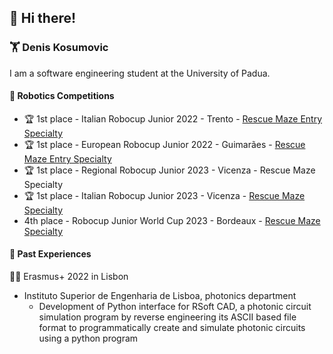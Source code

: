 ## 👋 Hi there!

### 🏋 Denis Kosumovic

I am a software engineering student at the University of Padua.

#### 🤖 Robotics Competitions
- 🏆 1st place - Italian Robocup Junior 2022 - Trento - [Rescue Maze Entry Specialty](https://www.facebook.com/Venetorientaleinformazione/photos/a.134389604626146/878717740193325/)
- 🏆 1st place - European Robocup Junior 2022 - Guimarães - [Rescue Maze Entry Specialty](https://www.facebook.com/Venetorientaleinformazione/photos/a.134389604626146/908532157211883/?type=3)
- 🏆 1st place - Regional Robocup Junior 2023 - Vicenza - Rescue Maze Specialty
- 🏆 1st place - Italian Robocup Junior 2023 - Vicenza - [Rescue Maze Specialty](https://voitg.net/2023/04/san-dona-bottino-di-premi-per-gli-studenti-dellitis-volterra-al-robocupjunior)
- 4th place -  Robocup Junior World Cup 2023 - Bordeaux - [Rescue Maze Specialty](https://www.istitutovolterra.edu.it/campioni-del-mondo-campioni-del-mondoooo/)

#### 📓 Past Experiences

🧑‍💻 Erasmus+ 2022 in Lisbon
- Instituto Superior de Engenharia de Lisboa, photonics department
  - Development of Python interface for RSoft CAD, a photonic circuit simulation program by reverse engineering its ASCII based file format to programmatically create and simulate photonic circuits using a python program
